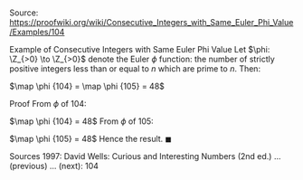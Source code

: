 # 

Source: https://proofwiki.org/wiki/Consecutive_Integers_with_Same_Euler_Phi_Value/Examples/104

Example of Consecutive Integers with Same Euler Phi Value
Let $\phi: \Z_{>0} \to \Z_{>0}$ denote the Euler $\phi$ function: the number of strictly positive integers less than or equal to $n$ which are prime to $n$.
Then:

$\map \phi {104} = \map \phi {105} = 48$


Proof
From $\phi$ of $104$:

$\map \phi {104} = 48$
From $\phi$ of $105$:

$\map \phi {105} = 48$
Hence the result.
$\blacksquare$


Sources
1997: David Wells: Curious and Interesting Numbers (2nd ed.) ... (previous) ... (next): $104$




